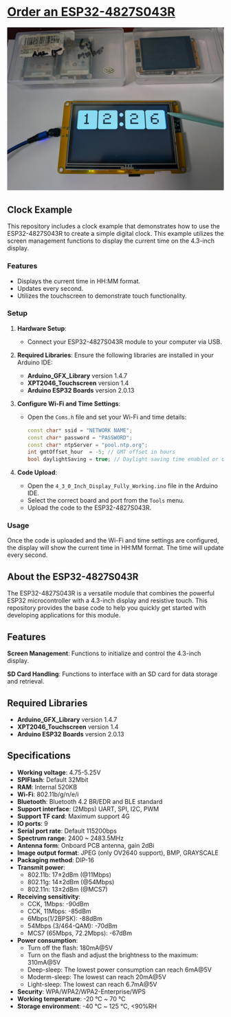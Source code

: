 # [Order an ESP32-4827S043R](https://s.click.aliexpress.com/e/_DB48igB "Order an ESP32-4827S043R")

![Clock Example](https://github.com/NorthernGadgets/ESP32-4827S043R_Clock/blob/main/Photo.jpg?raw=true)

## Clock Example

This repository includes a clock example that demonstrates how to use the ESP32-4827S043R to create a simple digital clock. This example utilizes the screen management functions to display the current time on the 4.3-inch display.

### Features

- Displays the current time in HH:MM format.
- Updates every second.
- Utilizes the touchscreen to demonstrate touch functionality.

### Setup

1. **Hardware Setup**:
   - Connect your ESP32-4827S043R module to your computer via USB.

2. **Required Libraries**:
   Ensure the following libraries are installed in your Arduino IDE:
   - **Arduino_GFX_Library** version 1.4.7
   - **XPT2046_Touchscreen** version 1.4
   - **Arduino ESP32 Boards** version 2.0.13

3. **Configure Wi-Fi and Time Settings**:
   - Open the `Coms.h` file and set your Wi-Fi and time details:
     ```cpp
     const char* ssid = "NETWORK NAME";
     const char* password = "PASSWORD";
     const char* ntpServer = "pool.ntp.org";
     int gmtOffset_hour  = -5; // GMT offset in hours
     bool daylightSaving = true; // Daylight saving time enabled or disabled
     ```

4. **Code Upload**:
   - Open the `4_3_0_Inch_Display_Fully_Working.ino` file in the Arduino IDE.
   - Select the correct board and port from the `Tools` menu.
   - Upload the code to the ESP32-4827S043R.

### Usage

Once the code is uploaded and the Wi-Fi and time settings are configured, the display will show the current time in HH:MM format. The time will update every second.

## About the ESP32-4827S043R

The ESP32-4827S043R is a versatile module that combines the powerful ESP32 microcontroller with a 4.3-inch display and resistive touch. This repository provides the base code to help you quickly get started with developing applications for this module.

## Features

**Screen Management**: Functions to initialize and control the 4.3-inch display.

**SD Card Handling**: Functions to interface with an SD card for data storage and retrieval.

## Required Libraries

- **Arduino_GFX_Library** version 1.4.7
- **XPT2046_Touchscreen** version 1.4
- **Arduino ESP32 Boards** version 2.0.13

## Specifications

- **Working voltage**: 4.75-5.25V
- **SPIFlash**: Default 32Mbit
- **RAM**: Internal 520KB
- **Wi-Fi**: 802.11b/g/n/e/i
- **Bluetooth**: Bluetooth 4.2 BR/EDR and BLE standard
- **Support interface**: (2Mbps) UART, SPI, I2C, PWM
- **Support TF card**: Maximum support 4G
- **IO ports**: 9
- **Serial port rate**: Default 115200bps
- **Spectrum range**: 2400 ~ 2483.5MHz
- **Antenna form**: Onboard PCB antenna, gain 2dBi
- **Image output format**: JPEG (only OV2640 support), BMP, GRAYSCALE
- **Packaging method**: DIP-16
- **Transmit power**:
  - 802.11b: 17±2dBm (@11Mbps)
  - 802.11g: 14±2dBm (@54Mbps)
  - 802.11n: 13±2dBm (@MCS7)
- **Receiving sensitivity**:
  - CCK, 1Mbps: -90dBm
  - CCK, 11Mbps: -85dBm
  - 6Mbps(1/2BPSK): -88dBm
  - 54Mbps (3/464-QAM): -70dBm
  - MCS7 (65Mbps, 72.2Mbps): -67dBm
- **Power consumption**:
  - Turn off the flash: 180mA@5V
  - Turn on the flash and adjust the brightness to the maximum: 310mA@5V
  - Deep-sleep: The lowest power consumption can reach 6mA@5V
  - Moderm-sleep: The lowest can reach 20mA@5V
  - Light-sleep: The lowest can reach 6.7mA@5V
- **Security**: WPA/WPA2/WPA2-Enterprise/WPS
- **Working temperature**: -20 ℃ ~ 70 ℃
- **Storage environment**: -40 ℃ ~ 125 ℃, <90%RH
